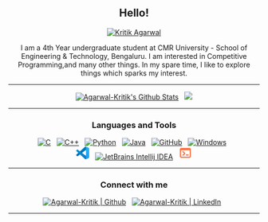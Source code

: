 <h2 align="center">Hello!</h2>
<p align="center">
  <a href="https://github.com/Kritik007"><img alt="Kritik Agarwal" src="https://github.com/Kritik007/Kritik007/blob/main/svg/my-name-is-kritik-agarwal.svg"></a>
</p>
<p align="center">I am a 4th Year undergraduate student at CMR University - School of Engineering & Technology, Bengaluru. I am interested in Competitive Programming,and many other things. In my spare time, I like to explore things which sparks my interest.</p>


-----------------------------------------------------------------------------------------------------------------------------------------------------------------------------  
<p align="center">
  <a href="https://www.github.com/Kritik007"><img height="150px" alt="Agarwal-Kritik's Github Stats" src="https://github-readme-stats.vercel.app/api?username=Kritik007&show_icons=true&hide_border=true&include_all_commits=true&theme=dark"></a>&nbsp;&nbsp;
  <a href="https://www.github.com/Kritik007"><img height="150px" src="https://github-readme-stats.vercel.app/api/top-langs/?username=Kritik007&layout=compact&exclude_repo=github-readme-stats,Kritik007.github.io,Kritik007&hide_border=true&theme=dark"></a>
</p>

----------------------------------------------------------------------------------------------------------------------------------------------------------------------------- 

<h3 align="center">Languages and Tools</h3>
<p align="center">
  <a href="https://www.google.com/search?&q=C+Programming"><img height="26px" alt="C" src="https://github.com/Kritik007/Kritik007/blob/main/svg/c-programming.svg"></a>&nbsp;&nbsp;
  <a href="https://www.google.com/search?&q=Cpp+Programming"><img height="26px" alt="C++" src="https://github.com/Kritik007/Kritik007/blob/main/svg/c%2B%2B-programming.svg"></a>&nbsp;&nbsp;
  <a href="https://www.google.com/search?&q=Python"><img alt="Python" src="https://img.shields.io/badge/Python-100000?style=for-the-badge&logo=python&logoColor=white"></a>&nbsp;&nbsp;
  <a href="https://www.google.com/search?&q=Java+Programming"><img alt="Java" src="https://img.shields.io/badge/Java-E34F26?style=for-the-badge&logo=java&logoColor=white"></a>&nbsp;&nbsp;
<a href="https://www.google.com/search?&q=Github"><img alt="GitHub" src="https://img.shields.io/badge/GitHub-100000?style=for-the-badge&logo=github&logoColor=white" /></a>&nbsp;&nbsp;
  <a href="https://www.google.com/search?&q=Windows"><img alt="Windows" src="https://img.shields.io/badge/Windows-100000?style=for-the-badge&logo=windows&logoColor=white"></a>&nbsp;&nbsp;<br>
  <a href="https://www.google.com/search?&q=Visual+Studio+Code"><img alt="Visual Studio Code" width="26px" src="https://raw.githubusercontent.com/github/explore/80688e429a7d4ef2fca1e82350fe8e3517d3494d/topics/visual-studio-code/visual-studio-code.png"></a>&nbsp;&nbsp;
  <a href="https://www.google.com/search?&q=JetBrains+Intellij"><img alt="JetBrains Intellij IDEA" height="26px" src="https://www.jetbrains.com/company/brand/img/jetbrains_logo.png"></a>&nbsp;&nbsp;
  <a href="https://www.google.com/search?&q=command+line+interface"><img alt="Console" width="26px" src="https://raw.githubusercontent.com/PKief/vscode-material-icon-theme/master/icons/console.svg"></a>
</p>

------------------------------------------------------------------------------------------------------------------------------------------------------------------------------

<h3 align="center">Connect with me</h3>
<p align="center">
  <a href="https://www.github.com/Kritik007"><img alt="Agarwal-Kritik | Github" src="https://img.shields.io/badge/GitHub-100000?style=for-the-badge&logo=github&logoColor=white"></a>&nbsp;&nbsp;
  <a href="https://www.linkedin.com/in/kritik-agarwal-395620145/"><img alt="Agarwal-Kritik | LinkedIn" src="https://img.shields.io/badge/LinkedIn-100000?style=for-the-badge&logo=linkedin&logoColor=white"></a>&nbsp;&nbsp;
</p>

----------------------------------------------------------------------------------------------------------------------------------------------------------------------------- 
